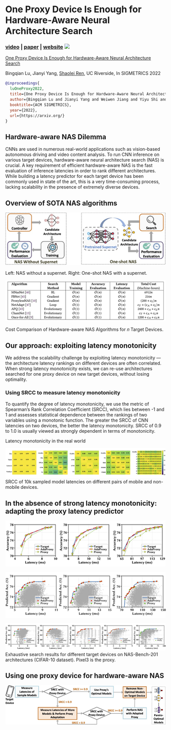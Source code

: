 # One Proxy Device Is Enough for Hardware-Aware Neural Architecture Search

### [video](https://youtu.be) | [paper](https://arxiv.org) | [website](https://ren-research.github.io/OneProxy/) [![](https://colab.research.google.com/assets/colab-badge.svg)](https://colab.research.google.com/github/Ren-Research/OneProxy/blob/main/example.ipynb)

[One Proxy Device Is Enough for Hardware-Aware Neural Architecture Search](https://arxiv.org/)

Bingqian Lu, Jianyi Yang, [Shaolei Ren](https://intra.ece.ucr.edu/~sren/), UC Riverside, In SIGMETRICS 2022

```BibTex
@inproceedings{
  luOneProxy2022,
  title={One Proxy Device Is Enough for Hardware-Aware Neural Architecture Search},
  author={Bingqian Lu and Jianyi Yang and Weiwen Jiang and Yiyu Shi and Shaolei Ren},
  booktitle={ACM SIGMETRICS},
  year={2022},
  url={https://arxiv.org/}
}
```

## Hardware-aware NAS Dilemma

CNNs are used in numerous real-world applications such as vision-based autonomous driving and video content analysis. To run CNN inference on various target devices, hardware-aware neural architecture search (NAS) is crucial. A key requirement of efficient hardware-aware NAS is the fast evaluation of inference latencies in order to rank different architectures. While building a latency predictor for each target device has been commonly used in state of the art, this is a very time-consuming process, lacking scalability in the presence of extremely diverse devices.


## Overview of SOTA NAS algorithms

![framework](./images/sota.jpg)

Left: NAS without a supernet. Right: One-shot NAS with a supernet.


![nas_cost_comparison](./images/nas_cost_comparison.jpg)

Cost Comparison of Hardware-aware NAS Algorithms for 𝑛 Target Devices.


## Our approach: exploiting latency monotonicity

We address the scalability challenge by exploiting latency monotonicity — the architecture latency rankings on different devices are often correlated. When strong latency monotonicity exists, we can re-use architectures searched for one proxy device on new target devices, without losing optimality.

### Using SRCC to measure latency monotonicity

To quantify the degree of latency monotonicity, we use the metric of Spearman’s Rank Correlation Coefficient (SRCC), which lies between -1 and 1 and assesses statistical dependence between the rankings of two variables using a monotonic function. The greater the SRCC of CNN latencies on two devices, the better the latency monotonicity. SRCC of 0.9 to 1.0 is usually viewed as strongly dependent in terms of monotonicity.

Latency monotonicity in the real world

![heatmap](./images/heatmap1.jpg)
SRCC of 10k sampled model latencies on different pairs of mobile and non-mobile devices.


## In the absence of strong latency monotonicity: adapting the proxy latency predictor

![ea_models](./images/ea_models.jpg)

![exhaustive_models](./images/exhaustive_models.jpg)

![rice_nasbench_cifar10](./images/rice_nasbench_cifar10.jpg)
Exhaustive search results for different target devices on NAS-Bench-201 architectures (CIFAR-10 dataset). Pixel3 is the proxy.


## Using one proxy device for hardware-aware NAS

![flowchart](./images/flowchart.jpg)
